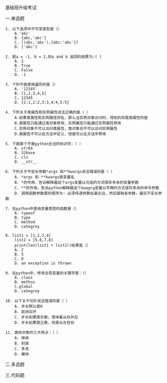 基础班升级考试

一.单选题

    1. 以下选项中不可变类型是（）
        A.'abc'
        B. {abc,'abc'}
        C. [(abc,'abc'),{abc:'abc'}]
        D. ['abc']
        
    2. 若a = -1, b = 2,则a and b 返回的结果为:( )
        A. 2
        B. True
        C. False
        D. -1
        
    3. 下列不能使用遍历的是（）
        A. '12345'
        B. [1,2,3,4,5]
        C. 12345
        D. {1:1,2:2,3:3,4:4,5:5}
        
    4. 下列关于类属性和实例属性说法正确的是（ ）
        A.如果类属性和实例属性同名，那么当实例对象访问时，得到的将是类属性的值
        B.类属性只能通过类对象修改，实例属性只能通过实例属性修改
        C.实例对象不可以访问类属性，类对象也不可以访问实例属性
        D.类属性不可以在方法中定义，但是可以在方法中修改
        
    5. 下面那个不是python合法的标识符：（ ）
        A. str64
        B. 32base
        C. cls
        D. __str__
    
    6. 下列关于不定长参数*args 和**kwargs说法错误的是（ ）
        A. *args 和 **kwargs是变量名
        B. *的作用，告诉解释器这个args变量以元组的方式保存多余的变量参数
        C. **的作用，告诉python解释器这个kwagrg变量以字典的方式保存多余的命令参数
        D. 调用函数参数是的顺序为: 必须传递参数在最左边，然后是缺省参数，最后不定长参数
        
    7. 在python中查询变量类型的函数是（）
        A. typeof
        B. type
        C. method
        D. categroy
         
    8. list1 = [1,2,3,4]
        list2 = [5,6,7,8]
        print(len(list1 + lsit2))结果是（）
        A. 2
        B. 5
        C. 8
        D. an exception is thrown
    
    9. 在python中，修改全局变量的关键字是：（）
        A. class
        B. methos
        C.global
        D. categroy
        
    10. 以下关于切片说法错误的是（ ）
        A. 步长默认是0
        B. 前闭后开
        C. 步长如果是负数，意味着从右外左
        D. 步长如果是正数，则是从左往右
    
    11. 面向对象的三大特点：（ ）
        A. 继承
        B. 封装
        C. 多态
        D. 模块    
        
        
二.多选题


三.代码题


























